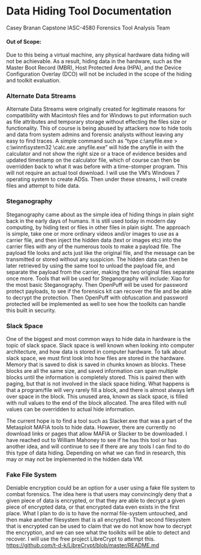 # Data Hiding Tool Documentation

Casey Branan
Capstone IASC-4580
Forensics Tool Analysis Team

#### Out of Scope:
Due to this being a virtual machine, any physical hardware data hiding will not be achievable. As a result, hiding data in the hardware, such as the Master Boot Record (MBR), Host Protected Area (HPA), and the Device Configuration Overlay (DCO) will not be included in the scope of the hiding and toolkit evaluation.

### Alternate Data Streams

Alternate Data Streams were originally created for legitimate reasons for compatibility with Macintosh files and for Windows to put information such as file attributes and temporary storage without effecting the files size or functionality. This of course is being abused by attackers now to hide tools and data from system admins and forensic analysts without leaving any easy to find traces. A simple command such as “type c:\anyfile.exe > c:\winnt\system32 \calc.exe :anyfile.exe” will hide the anyfile in with the calculator and not show the right size or a trace of evidence besides and updated timestamp on the calculator file, which of course can then be overridden back to what it was before with a time-stomper program.
This will not require an actual tool download. I will use the VM’s Windows 7 operating system to create ADSs. Then under these streams, I will create files and attempt to hide data.

### Steganography

Steganography came about as the simple idea of hiding things in plain sight back in the early days of humans. It is still used today in modern day computing, by hiding text or files in other files in plain sight. The approach is simple, take one or more ordinary videos and/or images to use as a carrier file, and then inject the hidden data (text or images etc) into the carrier files with any of the numerous tools to make a payload file. The payload file looks and acts just like the original file, and the message can be transmitted or stored without any suspicion. The hidden data can then be later retrieved by using the same tool to unload the payload file, and separate the payload from the carrier, making the two original files separate once more.
Tools that will be used for Steganography will include: Xiao for the most basic Steganography. Then OpenPuff will be used for password protect payloads, to see if the forensics kit can recover the file and be able to decrypt the protection. Then OpenPuff with obfuscation and password protected will be implemented as well to see how the toolkits can handle this built in security.

### Slack Space

One of the biggest and most common ways to hide data in hardware is the topic of slack space. Slack space is well known when looking into computer architecture, and how data is stored in computer hardware. To talk about slack space, we must first look into how files are stored in the hardware. Memory that is saved to disk is saved in chunks known as blocks. These blocks are all the same size, and saved information can span multiple blocks until the information is completely stored. This is paired then with paging, but that is not involved in the slack space hiding. What happens is that a program/file will very rarely fill a block, and there is almost always left over space in the block. This unused area, known as slack space, is filled with null values to the end of the block allocated. The area filled with null values can be overridden to actual hide information.

The current hope is to find a tool such as Slacker.exe that was a part of the Metasploit MAFIA tools to hide data. However, there are currently no download links or pages that allow MAFIA or Slacker to be downloaded. I have reached out to William Mahoney to see if he has this tool or has another idea, and will continue to see if there are any tools I can find to do this type of data hiding. Depending on what we can find in research, this may or may not be implemented in the hidden data VM.

### Fake File System

Deniable encryption could be an option for a user using a fake file system to combat forensics. The idea here is that users may convincingly deny that a given piece of data is encrypted, or that they are able to decrypt a given piece of encrypted data, or that encrypted data even exists in the first place. 
What I plan to do is to have the normal file-system untouched, and then make another filesystem that is all encrypted. That second filesystem that is encrypted can be used to claim that we do not know how to decrypt the encryption, and we can see what the toolkits will be able to detect and recover. I will use the free project LibreCrypt to attempt this.
https://github.com/t-d-k/LibreCrypt/blob/master/README.md